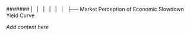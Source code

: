 ####### |   |   |   |   |   |   ├── Market Perception of Economic Slowdown Yield Curve

*Add content here*